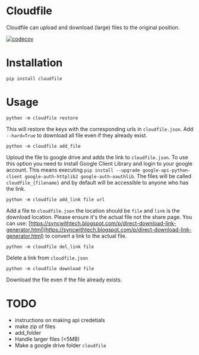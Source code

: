 # Cloudfile
Cloudfile can upload and download (large) files to the original position.


[![codecov](https://codecov.io/gh/takotab/cloudfile/branch/master/graph/badge.svg)](https://codecov.io/gh/takotab/cloudfile)

# Installation
`pip install cloudfile`

# Usage
`python -m cloudfile restore`

This will restore the keys with the corresponding urls in `cloudfile.json`. Add `--hard=True` to download all file even if they already exist.

`python -m cloudfile add_file`

Uploud the file to google drive and adds the link to `cloudfile.json`. To use this option you need to install Google Client Library and login to your google account. This means executing `pip install --upgrade google-api-python-client google-auth-httplib2 google-auth-oauthlib`. The files will be called `cloudfile_{filename}` and by default will be accessible to anyone who has the link.

`python -m cloudfile add_link file url`

Add a file to `cloudfile.json` the location should be `file` and `link` is the download location. Please ensure it's the actual file not the share page.
You can use: [https://syncwithtech.blogspot.com/p/direct-download-link-generator.html](https://syncwithtech.blogspot.com/p/direct-download-link-generator.html) to convert a link to the actual file.

`python -m cloudfile del_link file`

Delete a link from `cloudfile.json`

`python -m cloudfile download file`

Download the file even if the file already exists.

# TODO
- instructions on making api credetials
- make zip of files
- add_folder
- Handle larger files (<5MB)
- Make a google drive folder `cloudfile` 
